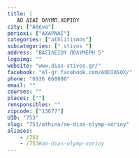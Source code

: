 ```yaml
---
title: |
   ΑΟ ΔΙΑΣ ΟΛΥΜΠ.ΧΩΡΙΟΥ
city: ["Αθήνα"]
perioxi: ["ΑΧΑΡΝΑΙ"]
categories: ["athlitismos"]
subcategories: [" stivos "]
address: "ΒΑΣΙΛΕΙΟΥ ΠΟΛΥΜΕΡΗ 5"
logoimg: ""
website: "www.dias-stivos.gr/"
facebook: "el-gr.facebook.com/AODIASOX/"
phone: "6936 668800"
email: ""
courses: ""
places: [""]
rensponsibles: ""
zipcode: ["13677"]
UID: "753"
slug: "753/athina/ao-dias-olymp-xorioy"
aliases:
    - /753
    - /753#ao-dias-olymp-xorioy
---
```


